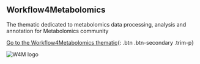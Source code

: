 Workflow4Metabolomics
---------------------

<div class="row">
<div class="col-sm-6">

The thematic dedicated to metabolomics data processing, analysis and annotation for Metabolomics community

[Go to the Workflow4Metabolomics thematic](https://workflow4metabolomics.usegalaxy.fr){: .btn .btn-secondary .trim-p}

</div>
<div class="col-sm-6 img-sizer" style="height: 200px">

![W4M logo](https://ifb-elixirfr.gitlab.io/usegalaxy-fr/welcome/base/images/w4m.png)

</div>
</div>

